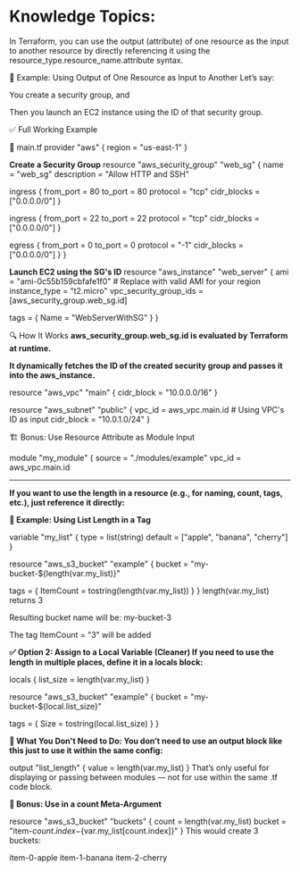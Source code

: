 # Knowledge Topics:

In Terraform, you can use the output (attribute) of one resource as the input to another resource by directly referencing it using the resource_type.resource_name.attribute syntax.



🧩 Example: Using Output of One Resource as Input to Another
Let’s say:

You create a security group, and

Then you launch an EC2 instance using the ID of that security group.

✅ Full Working Example

📄 main.tf
provider "aws" {
  region = "us-east-1"
}



**Create a Security Group**
resource "aws_security_group" "web_sg" {
  name        = "web_sg"
  description = "Allow HTTP and SSH"
  
  ingress {
    from_port   = 80
    to_port     = 80
    protocol    = "tcp"
    cidr_blocks = ["0.0.0.0/0"]
  }

  ingress {
    from_port   = 22
    to_port     = 22
    protocol    = "tcp"
    cidr_blocks = ["0.0.0.0/0"]
  }

  egress {
    from_port   = 0
    to_port     = 0
    protocol    = "-1"
    cidr_blocks = ["0.0.0.0/0"]
  }
}



**Launch EC2 using the SG's ID**
resource "aws_instance" "web_server" {
  ami                    = "ami-0c55b159cbfafe1f0" # Replace with valid AMI for your region
  instance_type          = "t2.micro"
  vpc_security_group_ids = [aws_security_group.web_sg.id]

  tags = {
    Name = "WebServerWithSG"
  }
}



🔍 How It Works
**aws_security_group.web_sg.id is evaluated by Terraform at runtime.**

**It dynamically fetches the ID of the created security group and passes it into the aws_instance.**

resource "aws_vpc" "main" {
  cidr_block = "10.0.0.0/16"
}

resource "aws_subnet" "public" {
  vpc_id     = aws_vpc.main.id  # Using VPC's ID as input
  cidr_block = "10.0.1.0/24"
}



🏗 Bonus: Use Resource Attribute as Module Input

module "my_module" {
  source  = "./modules/example"
  vpc_id  = aws_vpc.main.id



---------------------------------------------------------------------------------------------------------------


**If you want to use the length in a resource (e.g., for naming, count, tags, etc.), just reference it directly:**

**📄 Example: Using List Length in a Tag**

variable "my_list" {
  type    = list(string)
  default = ["apple", "banana", "cherry"]
}

resource "aws_s3_bucket" "example" {
  bucket = "my-bucket-${length(var.my_list)}"

  tags = {
    ItemCount = tostring(length(var.my_list))
  }
}
length(var.my_list) returns 3

Resulting bucket name will be: my-bucket-3

The tag ItemCount = "3" will be added



**✅ Option 2: Assign to a Local Variable (Cleaner)
If you need to use the length in multiple places, define it in a locals block:**

locals {
  list_size = length(var.my_list)
}

resource "aws_s3_bucket" "example" {
  bucket = "my-bucket-${local.list_size}"

  tags = {
    Size = tostring(local.list_size)
  }
}



**🚫 What You Don't Need to Do:
You don’t need to use an output block like this just to use it within the same config:**


output "list_length" {
  value = length(var.my_list)
}
That’s only useful for displaying or passing between modules — not for use within the same .tf code block.



**🧠 Bonus: Use in a count Meta-Argument**

resource "aws_s3_bucket" "buckets" {
  count  = length(var.my_list)
  bucket = "item-${count.index}-${var.my_list[count.index]}"
}
This would create 3 buckets:

item-0-apple
item-1-banana
item-2-cherry
